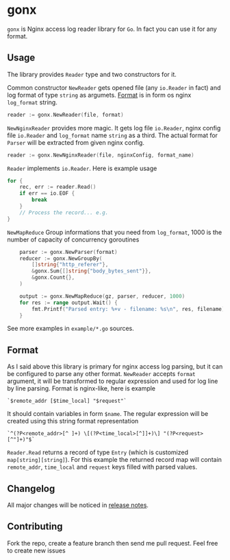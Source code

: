 # gonx

`gonx` is Nginx access log reader library for `Go`. In fact you can use it for any format.


## Usage

The library provides `Reader` type and two constructors for it.

Common constructor `NewReader` gets opened file (any `io.Reader` in fact) and log format of type `string` as argumets.
[Format](#format) is in form os nginx `log_format` string.

```go
reader := gonx.NewReader(file, format)
```

`NewNginxReader` provides more magic. It gets log file `io.Reader`, nginx config file `io.Reader`
and `log_format` name `string` as a third. The actual format for `Parser` will be extracted from
given nginx config.

```go
reader := gonx.NewNginxReader(file, nginxConfig, format_name)
```

`Reader` implements `io.Reader`. Here is example usage

```go
for {
	rec, err := reader.Read()
	if err == io.EOF {
		break
	}
	// Process the record... e.g.
}
```

`NewMapReduce` Group informations that you need from `log_format`, 1000 is the number of capacity of concurrency goroutines

```go
	parser := gonx.NewParser(format)
	reducer := gonx.NewGroupBy(
		[]string{"http_referer"},
		&gonx.Sum{[]string{"body_bytes_sent"}},
		&gonx.Count{},
	)

	output := gonx.NewMapReduce(gz, parser, reducer, 1000)
	for res := range output.Wait() {
		fmt.Printf("Parsed entry: %+v - filename: %s\n", res, filename)
	}
```


See more examples in `example/*.go` sources.


## Format

As I said above this library is primary for nginx access log parsing, but it can be configured to parse any
other format. `NewReader` accepts `format` argument, it will be transformed to regular expression and used
for log line by line parsing. Format is nginx-like, here is example

	`$remote_addr [$time_local] "$request"`

It should contain variables in form `$name`. The regular expression will be created using this string
format representation

	`^(?P<remote_addr>[^ ]+) \[(?P<time_local>[^]]+)\] "(?P<request>[^"]+)"$`

`Reader.Read` returns a record of type `Entry` (which is customized `map[string][string]`). For this example
the returned record map will contain `remote_addr`, `time_local` and `request` keys filled with parsed values.


## Changelog

All major changes will be noticed in [release notes](https://github.com/luk4z7/gonx/releases).


## Contributing

Fork the repo, create a feature branch then send me pull request. Feel free to create new issues

